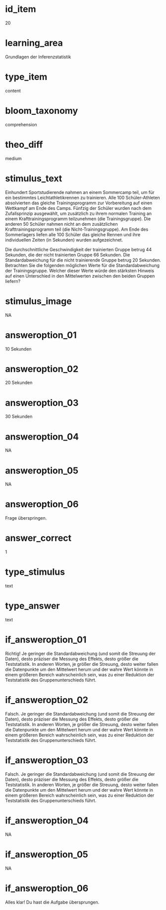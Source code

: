 # id_item
20

# learning_area
Grundlagen der Inferenzstatistik

# type_item
content

# bloom_taxonomy
comprehension

# theo_diff
medium

# stimulus_text
Einhundert Sportstudierende nahmen an einem Sommercamp teil, um für ein bestimmtes Leichtathletikrennen zu trainieren. Alle 100 Schüler-Athleten absolvierten das gleiche Trainingsprogramm zur Vorbereitung auf einen Wettkampf am Ende des Camps. Fünfzig der Schüler wurden nach dem Zufallsprinzip ausgewählt, um zusätzlich zu ihrem normalen Training an einem Krafttrainingsprogramm teilzunehmen (die Trainingsgruppe). Die anderen 50 Schüler nahmen nicht an dem zusätzlichen Krafttrainingsprogramm teil (die Nicht-Trainingsgruppe). Am Ende des Sommerlagers liefen alle 100 Schüler das gleiche Rennen und ihre individuellen Zeiten (in Sekunden) wurden aufgezeichnet.

Die durchschnittliche Geschwindigkeit der trainierten Gruppe betrug 44 Sekunden, die der nicht trainierten Gruppe 66 Sekunden. Die Standardabweichung für die nicht trainierende Gruppe betrug 20 Sekunden. Betrachten Sie die folgenden möglichen Werte für die Standardabweichung der Trainingsgruppe. Welcher dieser Werte würde den stärksten Hinweis auf einen Unterschied in den Mittelwerten zwischen den beiden Gruppen liefern?

# stimulus_image
NA

# answeroption_01
10 Sekunden

# answeroption_02
20 Sekunden

# answeroption_03
30 Sekunden

# answeroption_04
NA

# answeroption_05
NA

# answeroption_06
Frage überspringen.

# answer_correct
1

# type_stimulus
text

# type_answer
text

# if_answeroption_01
Richtig! Je geringer die Standardabweichung (und somit die Streuung der Daten), desto präziser die Messung des Effekts, desto größer die Teststatistik. In anderen Worten, je größer die Streuung, desto weiter fallen die Datenpunkte um den Mittelwert herum und der wahre Wert könnte in einem größeren Bereich wahrscheinlich sein, was zu einer Reduktion der Teststatistik des Gruppenunterschieds führt.

# if_answeroption_02
Falsch. Je geringer die Standardabweichung (und somit die Streuung der Daten), desto präziser die Messung des Effekts, desto größer die Teststatistik. In anderen Worten, je größer die Streuung, desto weiter fallen die Datenpunkte um den Mittelwert herum und der wahre Wert könnte in einem größeren Bereich wahrscheinlich sein, was zu einer Reduktion der Teststatistik des Gruppenunterschieds führt.

# if_answeroption_03
Falsch. Je geringer die Standardabweichung (und somit die Streuung der Daten), desto präziser die Messung des Effekts, desto größer die Teststatistik. In anderen Worten, je größer die Streuung, desto weiter fallen die Datenpunkte um den Mittelwert herum und der wahre Wert könnte in einem größeren Bereich wahrscheinlich sein, was zu einer Reduktion der Teststatistik des Gruppenunterschieds führt.

# if_answeroption_04
NA

# if_answeroption_05
NA

# if_answeroption_06
Alles klar! Du hast die Aufgabe übersprungen.

